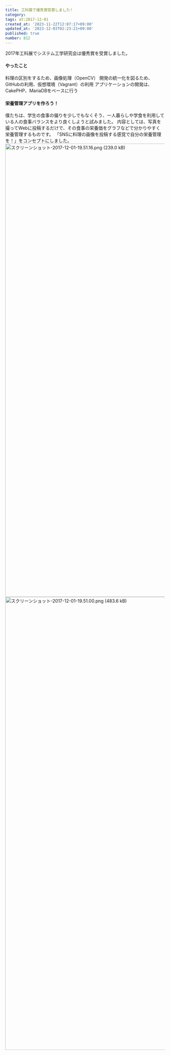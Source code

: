 ```yaml
---
title: 工科展で優秀賞受賞しました!
category:
tags: at:2017-12-01
created_at: '2023-11-22T12:07:17+09:00'
updated_at: '2023-12-03T02:23:21+09:00'
published: true
number: 812
---
```


2017年工科展でシステム工学研究会は優秀賞を受賞しました。

#### やったこと

料理の区別をするため、画像処理（OpenCV）
開発の統一化を図るため、GitHubの利用、仮想環境（Vagrant）の利用
アプリケーションの開発は、CakePHP、MariaDBをベースに行う

#### 栄養管理アプリを作ろう！

僕たちは、学生の食事の偏りを少しでもなくそう、一人暮らしや学食を利用している人の食事バランスをより良くしようと試みました。
内容としては、写真を撮ってWebに投稿するだけで、その食事の栄養価をグラフなどで分かりやすく栄養管理するものです。
「SNSに料理の画像を投稿する感覚で自分の栄養管理を！」をコンセプトにしました。
<img width="1432" alt="スクリーンショット-2017-12-01-19.51.16.png (239.0 kB)" src="/img/markdown/812/05812aaa-faee-437c-87ea-77e33fbc7be0.png">
<img width="1431" alt="スクリーンショット-2017-12-01-19.51.00.png (483.6 kB)" src="/img/markdown/812/fec71791-a4ba-4e1c-ae3c-40536c3b9adf.png">
